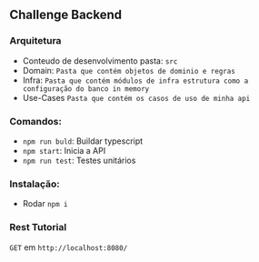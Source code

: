 ## Challenge Backend

### Arquitetura

- Conteudo de desenvolvimento pasta: `src`
- Domain: `Pasta que contém objetos de dominio e regras`
- Infra: `Pasta que contém módulos de infra estrutura como a configuração do banco in memory`
- Use-Cases `Pasta que contém os casos de uso de minha api`

### Comandos:

- `npm run buld`: Buildar typescript
- `npm start`: Inicia a API
- `npm run test`: Testes unitários

### Instalação:

- Rodar `npm i`

### Rest Tutorial

`GET` em `http://localhost:8080/`
